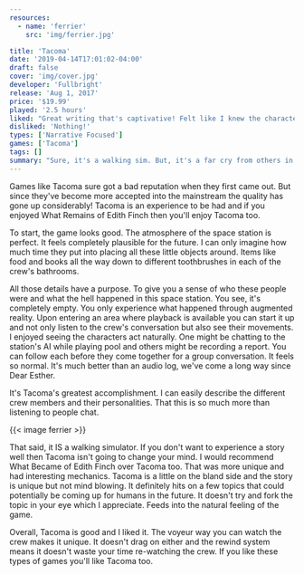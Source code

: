 ```yaml
---
resources:
  - name: 'ferrier'
    src: 'img/ferrier.jpg'

title: 'Tacoma'
date: '2019-04-14T17:01:02-04:00'
draft: false
cover: 'img/cover.jpg'
developer: 'Fullbright'
release: 'Aug 1, 2017'
price: '$19.99'
played: '2.5 hours'
liked: "Great writing that's captivative! Felt like I knew the characters."
disliked: 'Nothing!'
types: ['Narrative Focused']
games: ['Tacoma']
tags: []
summary: "Sure, it's a walking sim. But, it's a far cry from others in the genre."
---
```


Games like Tacoma sure got a bad reputation when they first came out. But since they've become more accepted into the mainstream the quality has gone up considerably! Tacoma is an experience to be had and if you enjoyed What Remains of Edith Finch then you'll enjoy Tacoma too.

To start, the game looks good. The atmosphere of the space station is perfect. It feels completely plausible for the future. I can only imagine how much time they put into placing all these little objects around. Items like food and books all the way down to different toothbrushes in each of the crew's bathrooms.

All those details have a purpose. To give you a sense of who these people were and what the hell happened in this space station. You see, it's completely empty. You only experience what happened through augmented reality. Upon entering an area where playback is available you can start it up and not only listen to the crew's conversation but also see their movements. I enjoyed seeing the characters act naturally. One might be chatting to the station's AI while playing pool and others might be recording a report. You can follow each before they come together for a group conversation. It feels so normal. It's much better than an audio log, we've come a long way since Dear Esther.

It's Tacoma's greatest accomplishment. I can easily describe the different crew members and their personalities. That this is so much more than listening to people chat.

{{< image ferrier >}}

That said, it IS a walking simulator. If you don't want to experience a story well then Tacoma isn't going to change your mind. I would recommend What Became of Edith Finch over Tacoma too. That was more unique and had interesting mechanics. Tacoma is a little on the bland side and the story is unique but not mind blowing. It definitely hits on a few topics that could potentially be coming up for humans in the future. It doesn't try and fork the topic in your eye which I appreciate. Feeds into the natural feeling of the game.

Overall, Tacoma is good and I liked it. The voyeur way you can watch the crew makes it unique. It doesn't drag on either and the rewind system means it doesn't waste your time re-watching the crew. If you like these types of games you'll like Tacoma too.
